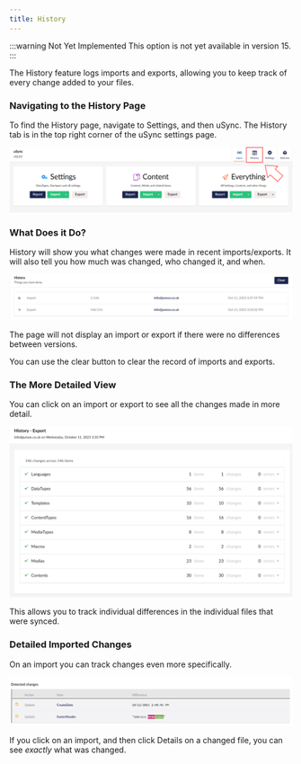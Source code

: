 ```yaml
---
title: History
---
```

:::warning Not Yet Implemented
This option is not yet available in version 15.
:::


The History feature logs imports and exports, allowing you to keep track of every change added to your files.

### Navigating to the History Page

To find the History page, navigate to Settings, and then uSync. The History tab is in the top right corner of the uSync settings page.

![The History button on the uSync dashboard.](historyButton.png)


### What Does it Do?

History will show you what changes were made in recent imports/exports. It will also tell you how much was changed, who changed it, and when. 

![History showing an import and an Export](importHistory.png)

The page will not display an import or export if there were no differences between versions.

You can use the clear button to clear the record of imports and exports.

### The More Detailed View

You can click on an import or export to see all the changes made in more detail.

![The more detailed history page for a full export](exportDetails.png)

This allows you to track individual differences in the individual files that were synced.

### Detailed Imported Changes

 On an import you can track changes even more specifically.

 ![Detected changes page for an import.](DetailedChanges.png)

 If you click on an import, and then click Details on a changed file, you can see *exactly* what was changed.

